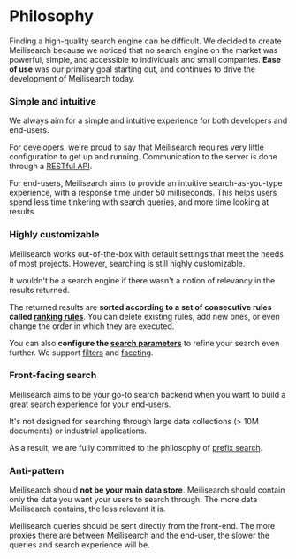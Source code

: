 # Philosophy

Finding a high-quality search engine can be difficult. We decided to create Meilisearch because we noticed that no search engine on the market was powerful, simple, and accessible to individuals and small companies. **Ease of use** was our primary goal starting out, and continues to drive the development of Meilisearch today.

### Simple and intuitive

We always aim for a simple and intuitive experience for both developers and end-users.

For developers, we're proud to say that Meilisearch requires very little configuration to get up and running. Communication to the server is done through a [RESTful API](/reference/api).

For end-users, Meilisearch aims to provide an intuitive search-as-you-type experience, with a response time under 50 milliseconds. This helps users spend less time tinkering with search queries, and more time looking at results.

### Highly customizable

Meilisearch works out-of-the-box with default settings that meet the needs of most projects. However, searching is still highly customizable.

It wouldn't be a search engine if there wasn't a notion of relevancy in the results returned.

The returned results are **sorted according to a set of consecutive rules called [ranking rules](/learn/core_concepts/relevancy.md#ranking-rules)**. You can delete existing rules, add new ones, or even change the order in which they are executed.

You can also **configure the [search parameters](/reference/api/search.md)** to refine your search even further. We support [filters](/learn/advanced/filtering_and_faceted_search.md) and [faceting](/learn/advanced/filtering_and_faceted_search.md#faceted-search).

### Front-facing search

Meilisearch aims to be your go-to search backend when you want to build a great search experience for your end-users.

It's not designed for searching through large data collections (> 10M documents) or industrial applications.

As a result, we are fully committed to the philosophy of [prefix search](https://en.wikipedia.org/wiki/Trie).

### Anti-pattern

Meilisearch should **not be your main data store**. Meilisearch should contain only the data you want your users to search through. The more data Meilisearch contains, the less relevant it is.

Meilisearch queries should be sent directly from the front-end. The more proxies there are between Meilisearch and the end-user, the slower the queries and search experience will be.
